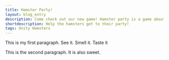 ```yaml
---
title: Hamster Party!
layout: blog_entry
description: Come check out our new game! Hamster party is a game about helping the hamsters get back to the party, bringing fun party surprises with them!
shortdescription: Help the hamsters get to their party!
tags: Unity Hamsters
---
```


This is my first paragraph. See it. Smell it. Taste it

This is the second paragraph. It is also sweet.